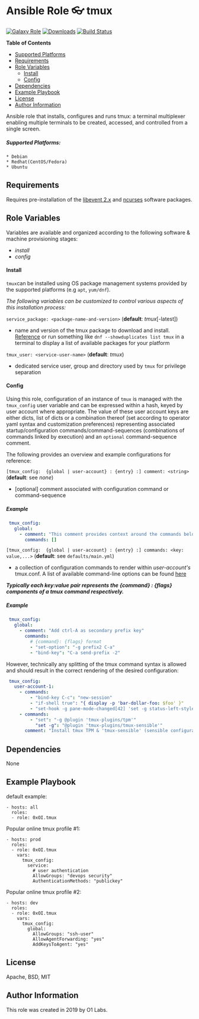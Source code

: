 Ansible Role :eyeglasses: tmux
=========
[![Galaxy Role](https://img.shields.io/ansible/role/44305.svg)](https://galaxy.ansible.com/0x0I/tmux)
[![Downloads](https://img.shields.io/ansible/role/d/44305.svg)](https://galaxy.ansible.com/0x0I/tmux)
[![Build Status](https://travis-ci.org/0x0I/ansible-role-tmux.svg?branch=master)](https://travis-ci.org/0x0I/ansible-role-tmux)

**Table of Contents**
  - [Supported Platforms](#supported-platforms)
  - [Requirements](#requirements)
  - [Role Variables](#role-variables)
      - [Install](#install)
      - [Config](#config)
  - [Dependencies](#dependencies)
  - [Example Playbook](#example-playbook)
  - [License](#license)
  - [Author Information](#author-information)

Ansible role that installs, configures and runs tmux: a terminal multiplexer enabling multiple terminals to be created, accessed, and controlled from a single screen.

##### Supported Platforms:
```
* Debian
* Redhat(CentOS/Fedora)
* Ubuntu
```

Requirements
------------

Requires pre-installation of the [libevent 2.x](http://fr2.rpmfind.net/linux/rpm2html/search.php?query=libevent&submit=Search+...&system=&arch=) and [ncurses](http://fr2.rpmfind.net/linux/rpm2html/search.php?query=ncurses&submit=Search+...&system=&arch=) software packages.

Role Variables
--------------
Variables are available and organized according to the following software & machine provisioning stages:
* _install_
* _config_

#### Install

`tmux`can be installed using OS package management systems provided by the supported platforms (e.g `apt`, `yum/dnf`).

_The following variables can be customized to control various aspects of this installation process:_

`service_package: <package-name-and-version>` (**default**: *tmux*[-latest])
- name and version of the tmux package to download and install. [Reference](http://fr2.rpmfind.net/linux/rpm2html/search.php?query=tmux&submit=Search+...&system=&arch=) or run something like `dnf --showduplicates list tmux` in a terminal to display a list of available packages for your platform

`tmux_user: <service-user-name>` (**default**: *tmux*)
- dedicated service user, group and directory used by `tmux` for privilege separation

#### Config

Using this role, configuration of an instance of `tmux` is managed with the `tmux_config` user variable and can be expressed within a hash, keyed by user account where appropriate. The value of these user account keys are either dicts, list of dicts or a combination thereof (set according to operator yaml syntax and customization preferences) representing associated startup/configuration commands/command-sequences (combinations of commands linked by execution) and an `optional` command-sequence comment.

The following provides an overview and example configurations for reference:

`[tmux_config:  {global | user-account} : {entry} :] comment: <string>` (**default**: see *none*)
- [optional] comment associated with configuration command or command-sequence

##### Example

 ```yaml
  tmux_config:
    global:
      - comment: "This comment provides context around the commands below (if any)"
        commands: []
  ```

`[tmux_config:  {global | user-account} : {entry} :] commands: <key: value,...>` (**default**: see `defaults/main.yml`)
- a collection of configuration commands to render within *user-account's* tmux.conf. A list of available command-line options can be found [here](http://man7.org/linux/man-pages/man1/tmux.1.html)

_**Typically each key:value pair represents the {command} : {flags} components of a tmux command respectively.**_

##### Example

 ```yaml
  tmux_config:
    global:
      - comment: "Add ctrl-A as secondary prefix key"
        commands:
          # {command}: {flags} format
          - "set-option": "-g prefix2 C-a"
          - "bind-key": "C-a send-prefix -2"
  ```
  
However, technically any splitting of the tmux command syntax is allowed and should result in the correct rendering of the desired configuration:

 ```yaml
  tmux_config:
    user-account-1:
      - commands:
          - "bind-key C-c": "new-session"
          - "if-shell true": "{ display -p 'bar-dollar-foo: $foo' }"
          - "set-hook -g pane-mode-changed[42] 'set -g status-left-style bg=red'": ""
      - commands:
          - "set": "-g @plugin 'tmux-plugins/tpm'"
            "set -g": "@plugin 'tmux-plugins/tmux-sensible'"
        comment: "Install tmux TPM & 'tmux-sensible' (sensible configurations) plugins"
  ```
  
Dependencies
------------

None

Example Playbook
----------------
default example:
```
- hosts: all
  roles:
  - role: 0xOI.tmux
```

Popular online tmux profile #1:
```
- hosts: prod
  roles:
  - role: 0xOI.tmux
    vars:
      tmux_config:
        service:
          # user authentication
          AllowGroups: "devops security"
          AuthenticationMethods: "publickey"
```
              
Popular online tmux profile #2:
```
- hosts: dev
  roles:
  - role: 0xOI.tmux
    vars:
      tmux_config:
        global:
          AllowGroups: "ssh-user"
          AllowAgentForwarding: "yes"
          AddKeysToAgent: "yes"
```

License
-------

Apache, BSD, MIT

Author Information
------------------

This role was created in 2019 by O1 Labs.
